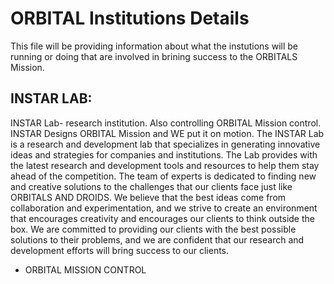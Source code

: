 # ORBITAL Institutions Details

This file will be providing information about what the instutions will be running or doing that are involved in brining success to the ORBITALS Mission.

## INSTAR LAB:
INSTAR Lab- research institution. Also controlling ORBITAL Mission control. INSTAR Designs ORBITAL Mission and WE put it on motion. The INSTAR Lab is a research and development lab that specializes in generating innovative ideas and strategies for companies and institutions. The Lab provides with the latest research and development tools and resources to help them stay ahead of the competition. The team of experts is dedicated to finding new and creative solutions to the challenges that our clients face just like ORBITALS AND DROIDS. We believe that the best ideas come from collaboration and experimentation, and we strive to create an environment that encourages creativity and encourages our clients to think outside the box. We are committed to providing our clients with the best possible solutions to their problems, and we are confident that our research and development efforts will bring success to our clients. 
   * ORBITAL MISSION CONTROL


